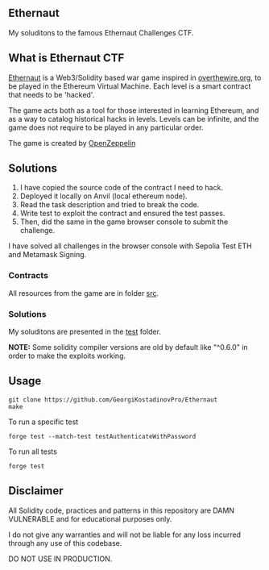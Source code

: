 ## Ethernaut
My soluditons to the famous Ethernaut Challenges CTF.

## What is Ethernaut CTF
<a href="https://ethernaut.openzeppelin.com/">Ethernaut</a> is a Web3/Solidity based war game inspired in <a href="https://overthewire.org/wargames/">overthewire.org</a>, to be played in the Ethereum Virtual Machine. Each level is a smart contract that needs to be 'hacked'.

The game acts both as a tool for those interested in learning Ethereum, and as a way to catalog historical hacks in levels. Levels can be infinite, and the game does not require to be played in any particular order.

The game is created by <a href="https://www.openzeppelin.com/">OpenZeppelin</a>

## Solutions
1. I have copied the source code of the contract I need to hack.
2. Deployed it locally on Anvil (local ethereum node).
3. Read the task description and tried to break the code.
4. Write test to exploit the contract and ensured the test passes.
5. Then, did the same in the game browser console to submit the challenge.

I have solved all challenges in the browser console with Sepolia Test ETH and Metamask Signing.

### Contracts
All resources from the game are in folder <a href="./src/">src</a>.

### Solutions
My soluditons are presented in the <a href="./test">test</a> folder.

<strong>NOTE:</strong> Some solidity compiler versions are old by default like "^0.6.0" in order to make the exploits working.

## Usage
```shell
git clone https://github.com/GeorgiKostadinovPro/Ethernaut
make
```
To run a specific test
```shell
forge test --match-test testAuthenticateWithPassword
```
To run all tests
```shell
forge test
```

## Disclaimer
All Solidity code, practices and patterns in this repository are DAMN VULNERABLE and for educational purposes only.

I do not give any warranties and will not be liable for any loss incurred through any use of this codebase.

DO NOT USE IN PRODUCTION.
